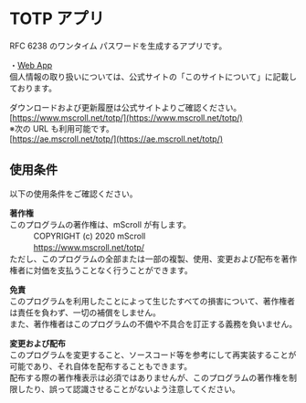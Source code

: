 ﻿# TOTP アプリ  
RFC 6238 のワンタイム パスワードを生成するアプリです。  
  
・[Web App](https://www.mscroll.net/totp/webapp/)  
個人情報の取り扱いについては、公式サイトの「このサイトについて」に記載しております。  
  
ダウンロードおよび更新履歴は公式サイトよりご確認ください。  
[https://www.mscroll.net/totp/](https://www.mscroll.net/totp/)  
※次の URL も利用可能です。  
[https://ae.mscroll.net/totp/](https://ae.mscroll.net/totp/)  
  
## 使用条件  
以下の使用条件をご確認ください。  
  
__著作権__  
このプログラムの著作権は、mScroll が有します。  
　　　COPYRIGHT (c) 2020 mScroll  
　　　https://www.mscroll.net/totp/  
ただし、このプログラムの全部または一部の複製、使用、変更および配布を著作権者に対価を支払うことなく行うことができます。  
  
__免責__  
このプログラムを利用したことによって生じたすべての損害について、著作権者は責任を負わず、一切の補償をしません。  
また、著作権者はこのプログラムの不備や不具合を訂正する義務を負いません。  
  
__変更および配布__  
このプログラムを変更すること、ソースコード等を参考にして再実装することが可能であり、それ自体を配布することもできます。  
配布する際の著作権表示は必須ではありませんが、このプログラムの著作権を制限したり、誤って認識させることがないよう注意してください。